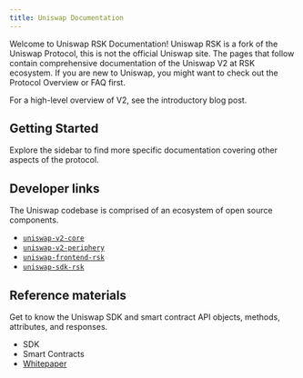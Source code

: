 ```yaml
---
title: Uniswap Documentation
---
```


Welcome to Uniswap RSK Documentation! Uniswap RSK is a fork of the Uniswap Protocol, this is not the official Uniswap site. The pages that follow contain comprehensive documentation of the Uniswap V2 at RSK ecosystem. If you are new to Uniswap, you might want to check out the <Link to="/docs/v2/protocol-overview">Protocol Overview</Link> or <Link to="/faq">FAQ</Link> first.

For a high-level overview of V2, see the <Link to='/blog/uniswap-v2'>introductory blog post</Link>.

## Getting Started

<Wizard />

Explore the sidebar to find more specific documentation covering other aspects of the protocol.

## Developer links

The Uniswap codebase is comprised of an ecosystem of open source components.

- [`uniswap-v2-core`](https://github.com/Think-and-Dev/uniswap-v2-core)
- [`uniswap-v2-periphery`](https://github.com/Think-and-Dev/uniswap-v2-periphery)
- [`uniswap-frontend-rsk`](https://github.com/Think-and-Dev/uniswap-frontend-rsk)
- [`uniswap-sdk-rsk`](https://github.com/Think-and-Dev/uniswap-sdk-rsk)

## Reference materials

Get to know the Uniswap SDK and smart contract API objects, methods, attributes, and responses.

- <Link to="/docs/v2/SDK">SDK</Link>
- <Link to="/docs/v2/smart-contracts">Smart Contracts</Link>
- [Whitepaper](/whitepaper.pdf)

